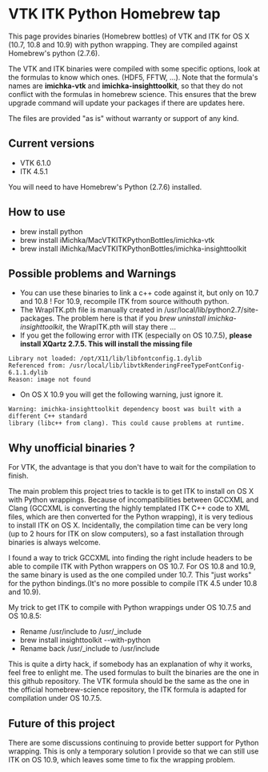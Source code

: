 VTK ITK Python Homebrew tap
===========================

This page provides binaries (Homebrew bottles) of VTK and ITK for OS X (10.7, 10.8 and 10.9) with python wrapping. They are compiled against Homebrew's python (2.7.6).

The VTK and ITK binaries were compiled with some specific options, look at the formulas to know which ones. (HDF5, FFTW, ...). Note that the formula's names are **imichka-vtk** and **imichka-insighttoolkit**, so that they do not conflict with the formulas in homebrew science. This ensures that the brew upgrade command will update your packages if there are updates here.

The files are provided "as is" without warranty or support of any kind.

## Current versions

  - VTK 6.1.0
  - ITK 4.5.1

You will need to have Homebrew's Python (2.7.6) installed.

## How to use

  - brew install python
  - brew install iMichka/MacVTKITKPythonBottles/imichka-vtk
  - brew install iMichka/MacVTKITKPythonBottles/imichka-insighttoolkit

## Possible problems and Warnings

 - You can use these binaries to link a c++ code against it, but only on 10.7 and 10.8 ! For 10.9, recompile ITK from source withouth python.
 - The WrapITK.pth file is manually created in /usr/local/lib/python2.7/site-packages. The problem here is that if you *brew uninstall imichka-insighttoolkit*, the WrapITK.pth will stay there ...
 - If you get the following error with ITK (especially on OS 10.7.5), **please install XQartz 2.7.5. This will install the missing file**
```
Library not loaded: /opt/X11/lib/libfontconfig.1.dylib
Referenced from: /usr/local/lib/libvtkRenderingFreeTypeFontConfig-6.1.1.dylib
Reason: image not found
```
 - On OS X 10.9 you will get the following warning, just ignore it.
```
Warning: imichka-insighttoolkit dependency boost was built with a different C++ standard
library (libc++ from clang). This could cause problems at runtime.
```

## Why unofficial binaries ?

For VTK, the advantage is that you don't have to wait for the compilation to finish.

The main problem this project tries to tackle is to get ITK to install on OS X with Python wrappings.
Because of incompatibilities between GCCXML and Clang (GCCXML is converting the highly templated ITK C++ code to XML files, which are then converted for the Python wrapping), it is very tedious to install ITK on OS X.
Incidentally, the compilation time can be very long (up to 2 hours for ITK on slow computers), so a fast installation through binaries is always welcome.

I found a way to trick GCCXML into finding the right include headers to be able to compile ITK with Python wrappers on OS 10.7. For OS 10.8 and 10.9, the same binary is used as the one compiled under 10.7. This "just works" for the python bindings.(It's no more possible to compile ITK 4.5 under 10.8 and 10.9).

My trick to get ITK to compile with Python wrappings under OS 10.7.5 and OS 10.8.5:

  - Rename /usr/include to /usr/_include
  - brew install insighttoolkit --with-python
  - Rename back /usr/_include to /usr/include

This is quite a dirty hack, if somebody has an explanation of why it works, feel free to enlight me. The used formulas to built the binaries are the one in this github repository. The VTK formula should be the same as the one in the official homebrew-science repository, the ITK formula is adapted for compilation under OS 10.7.5.

## Future of this project

There are some discussions continuing to provide better support for Python wrapping. This is only a temporary solution I provide so that we can still use ITK on OS 10.9, which leaves some time to fix the wrapping problem.
